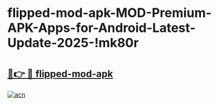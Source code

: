 # flipped-mod-apk-MOD-Premium-APK-Apps-for-Android-Latest-Update-2025-!mk80r

# <h2><a href="https://7auaub.esa.edu.pl?title=flipped-mod-apk&ref=mk80r">🔗👉 🔴 flipped-mod-apk</a></h2>

[![acn](https://github.com/user-attachments/assets/0f9c940e-d8b0-45ae-aac7-cd30a18b3e1c)](https://7auaub.esa.edu.pl?title=flipped-mod-apk&ref=mk80r)

